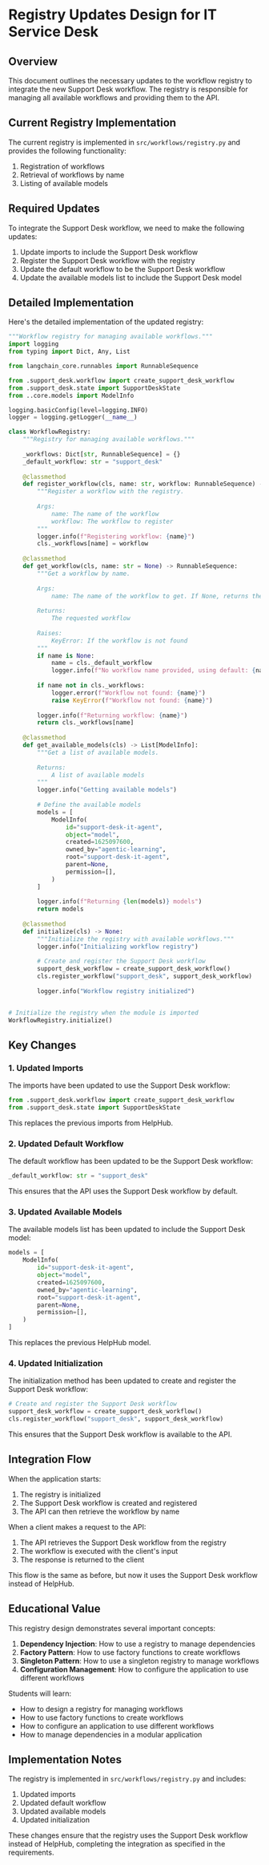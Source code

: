 # Registry Updates Design for IT Service Desk

## Overview

This document outlines the necessary updates to the workflow registry to integrate the new Support Desk workflow. The registry is responsible for managing all available workflows and providing them to the API.

## Current Registry Implementation

The current registry is implemented in `src/workflows/registry.py` and provides the following functionality:

1. Registration of workflows
2. Retrieval of workflows by name
3. Listing of available models

## Required Updates

To integrate the Support Desk workflow, we need to make the following updates:

1. Update imports to include the Support Desk workflow
2. Register the Support Desk workflow with the registry
3. Update the default workflow to be the Support Desk workflow
4. Update the available models list to include the Support Desk model

## Detailed Implementation

Here's the detailed implementation of the updated registry:

```python
"""Workflow registry for managing available workflows."""
import logging
from typing import Dict, Any, List

from langchain_core.runnables import RunnableSequence

from .support_desk.workflow import create_support_desk_workflow
from .support_desk.state import SupportDeskState
from ..core.models import ModelInfo

logging.basicConfig(level=logging.INFO)
logger = logging.getLogger(__name__)

class WorkflowRegistry:
    """Registry for managing available workflows."""
    
    _workflows: Dict[str, RunnableSequence] = {}
    _default_workflow: str = "support_desk"
    
    @classmethod
    def register_workflow(cls, name: str, workflow: RunnableSequence) -> None:
        """Register a workflow with the registry.
        
        Args:
            name: The name of the workflow
            workflow: The workflow to register
        """
        logger.info(f"Registering workflow: {name}")
        cls._workflows[name] = workflow
    
    @classmethod
    def get_workflow(cls, name: str = None) -> RunnableSequence:
        """Get a workflow by name.
        
        Args:
            name: The name of the workflow to get. If None, returns the default workflow.
            
        Returns:
            The requested workflow
            
        Raises:
            KeyError: If the workflow is not found
        """
        if name is None:
            name = cls._default_workflow
            logger.info(f"No workflow name provided, using default: {name}")
        
        if name not in cls._workflows:
            logger.error(f"Workflow not found: {name}")
            raise KeyError(f"Workflow not found: {name}")
        
        logger.info(f"Returning workflow: {name}")
        return cls._workflows[name]
    
    @classmethod
    def get_available_models(cls) -> List[ModelInfo]:
        """Get a list of available models.
        
        Returns:
            A list of available models
        """
        logger.info("Getting available models")
        
        # Define the available models
        models = [
            ModelInfo(
                id="support-desk-it-agent",
                object="model",
                created=1625097600,
                owned_by="agentic-learning",
                root="support-desk-it-agent",
                parent=None,
                permission=[],
            )
        ]
        
        logger.info(f"Returning {len(models)} models")
        return models
    
    @classmethod
    def initialize(cls) -> None:
        """Initialize the registry with available workflows."""
        logger.info("Initializing workflow registry")
        
        # Create and register the Support Desk workflow
        support_desk_workflow = create_support_desk_workflow()
        cls.register_workflow("support_desk", support_desk_workflow)
        
        logger.info("Workflow registry initialized")


# Initialize the registry when the module is imported
WorkflowRegistry.initialize()
```

## Key Changes

### 1. Updated Imports

The imports have been updated to use the Support Desk workflow:

```python
from .support_desk.workflow import create_support_desk_workflow
from .support_desk.state import SupportDeskState
```

This replaces the previous imports from HelpHub.

### 2. Updated Default Workflow

The default workflow has been updated to be the Support Desk workflow:

```python
_default_workflow: str = "support_desk"
```

This ensures that the API uses the Support Desk workflow by default.

### 3. Updated Available Models

The available models list has been updated to include the Support Desk model:

```python
models = [
    ModelInfo(
        id="support-desk-it-agent",
        object="model",
        created=1625097600,
        owned_by="agentic-learning",
        root="support-desk-it-agent",
        parent=None,
        permission=[],
    )
]
```

This replaces the previous HelpHub model.

### 4. Updated Initialization

The initialization method has been updated to create and register the Support Desk workflow:

```python
# Create and register the Support Desk workflow
support_desk_workflow = create_support_desk_workflow()
cls.register_workflow("support_desk", support_desk_workflow)
```

This ensures that the Support Desk workflow is available to the API.

## Integration Flow

When the application starts:

1. The registry is initialized
2. The Support Desk workflow is created and registered
3. The API can then retrieve the workflow by name

When a client makes a request to the API:

1. The API retrieves the Support Desk workflow from the registry
2. The workflow is executed with the client's input
3. The response is returned to the client

This flow is the same as before, but now it uses the Support Desk workflow instead of HelpHub.

## Educational Value

This registry design demonstrates several important concepts:

1. **Dependency Injection**: How to use a registry to manage dependencies
2. **Factory Pattern**: How to use factory functions to create workflows
3. **Singleton Pattern**: How to use a singleton registry to manage workflows
4. **Configuration Management**: How to configure the application to use different workflows

Students will learn:
- How to design a registry for managing workflows
- How to use factory functions to create workflows
- How to configure an application to use different workflows
- How to manage dependencies in a modular application

## Implementation Notes

The registry is implemented in `src/workflows/registry.py` and includes:

1. Updated imports
2. Updated default workflow
3. Updated available models
4. Updated initialization

These changes ensure that the registry uses the Support Desk workflow instead of HelpHub, completing the integration as specified in the requirements.
